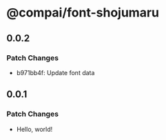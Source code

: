 # @compai/font-shojumaru

## 0.0.2

### Patch Changes

- b971bb4f: Update font data

## 0.0.1

### Patch Changes

- Hello, world!
